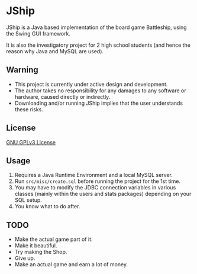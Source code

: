 # JShip

JShip is a Java based implementation of the board game Battleship, using the Swing GUI framework.

It is also the investigatory project for 2 high school students (and hence the reason why Java and MySQL are used).

## Warning
 * This project is currently under active design and development.
 * The author takes no responsibility for any damages to any software or hardware, caused directly or indirectly.
 * Downloading and/or running JShip implies that the user understands these risks.

## License
[GNU GPLv3 License](http://www.gnu.org/licenses/gpl.html "The GNU General Public License v3.0 - GNU Project - Free Software Foundation")

## Usage
1. Requires a Java Runtime Environment and a local MySQL server.
2. Run ```src/misc/create.sql``` before running the project for the 1st time.
3. You may have to modify the JDBC connection variables in various classes (mainly within the users and stats packages) depending on your SQL setup.
4. You know what to do after.

## TODO
* Make the actual game part of it.
* Make it beautiful.
* Try making the Shop.
* Give up.
* Make an actual game and earn a lot of money.
